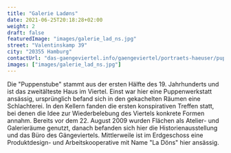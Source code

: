 ```yaml
---
title: "Galerie Ladøns"
date: 2021-06-25T20:18:28+02:00
weight: 2
draft: false
featuredImage: "images/galerie_lad_ns.jpg"
street: "Valentinskamp 39"
city: "20355 Hamburg"
contactUrl: "das-gaengeviertel.info/gaengeviertel/portraets-haeuser/puppenstube.html"
images: ["images/galerie_lad_ns.jpg"]
---
```


Die "Puppenstube" stammt aus der ersten Hälfte des 19. Jahrhunderts und ist das zweitälteste Haus im Viertel. Einst war hier eine Puppenwerkstatt ansässig, ursprünglich befand sich in den gekachelten Räumen eine Schlachterei. In den Kellern fanden die ersten konspirativen Treffen statt, bei denen die Idee zur Wiederbelebung des Viertels konkrete Formen annahm. Bereits vor dem 22. August 2009 wurden Flächen als Atelier- und Galerieräume genutzt, danach befanden sich hier die Historienausstellung und das Büro des Gängeviertels. Mittlerweile ist im Erdgeschoss eine Produktdesign- und Arbeitskooperative mit Name "La Döns" hier ansässig.
